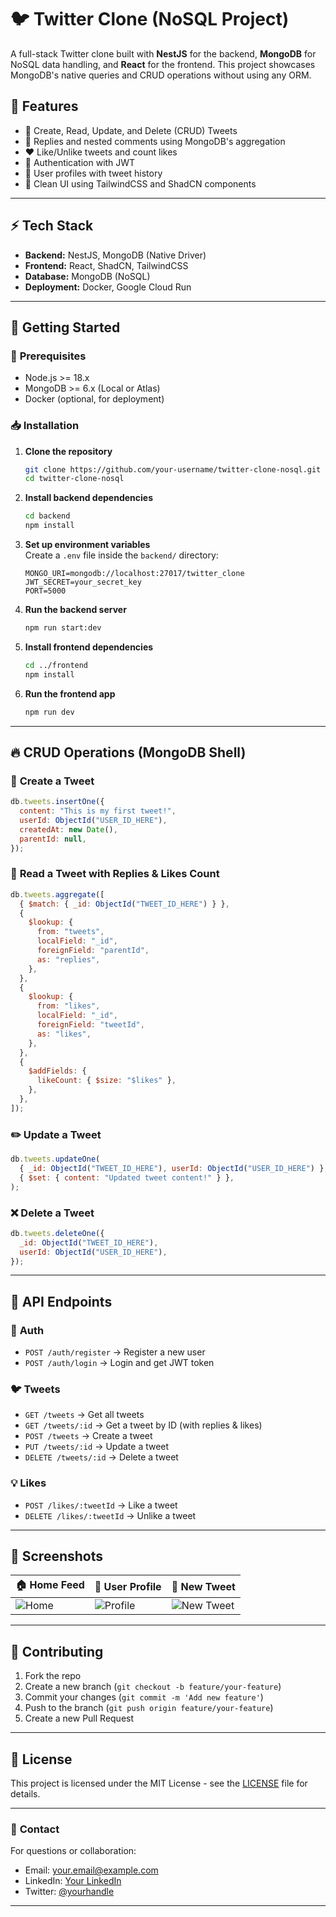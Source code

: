 # 🐦 **Twitter Clone (NoSQL Project)**

A full-stack Twitter clone built with **NestJS** for the backend, **MongoDB** for NoSQL data handling, and **React** for the frontend. This project showcases MongoDB's native queries and CRUD operations without using any ORM.

## 📜 **Features**

- 📝 Create, Read, Update, and Delete (CRUD) Tweets
- 💬 Replies and nested comments using MongoDB's aggregation
- ❤️ Like/Unlike tweets and count likes
- 🔐 Authentication with JWT
- 👤 User profiles with tweet history
- 📄 Clean UI using TailwindCSS and ShadCN components

---

## ⚡ **Tech Stack**

- **Backend:** NestJS, MongoDB (Native Driver)
- **Frontend:** React, ShadCN, TailwindCSS
- **Database:** MongoDB (NoSQL)
- **Deployment:** Docker, Google Cloud Run

---

## 🚀 **Getting Started**

### 🔧 **Prerequisites**

- Node.js >= 18.x
- MongoDB >= 6.x (Local or Atlas)
- Docker (optional, for deployment)

### 📥 **Installation**

1. **Clone the repository**

   ```bash
   git clone https://github.com/your-username/twitter-clone-nosql.git
   cd twitter-clone-nosql
   ```

2. **Install backend dependencies**

   ```bash
   cd backend
   npm install
   ```

3. **Set up environment variables**  
   Create a `.env` file inside the `backend/` directory:

   ```
   MONGO_URI=mongodb://localhost:27017/twitter_clone
   JWT_SECRET=your_secret_key
   PORT=5000
   ```

4. **Run the backend server**

   ```bash
   npm run start:dev
   ```

5. **Install frontend dependencies**

   ```bash
   cd ../frontend
   npm install
   ```

6. **Run the frontend app**

   ```bash
   npm run dev
   ```

---

## 🔥 **CRUD Operations (MongoDB Shell)**

### 📝 **Create a Tweet**

```js
db.tweets.insertOne({
  content: "This is my first tweet!",
  userId: ObjectId("USER_ID_HERE"),
  createdAt: new Date(),
  parentId: null,
});
```

### 📖 **Read a Tweet with Replies & Likes Count**

```js
db.tweets.aggregate([
  { $match: { _id: ObjectId("TWEET_ID_HERE") } },
  {
    $lookup: {
      from: "tweets",
      localField: "_id",
      foreignField: "parentId",
      as: "replies",
    },
  },
  {
    $lookup: {
      from: "likes",
      localField: "_id",
      foreignField: "tweetId",
      as: "likes",
    },
  },
  {
    $addFields: {
      likeCount: { $size: "$likes" },
    },
  },
]);
```

### ✏️ **Update a Tweet**

```js
db.tweets.updateOne(
  { _id: ObjectId("TWEET_ID_HERE"), userId: ObjectId("USER_ID_HERE") },
  { $set: { content: "Updated tweet content!" } },
);
```

### ❌ **Delete a Tweet**

```js
db.tweets.deleteOne({
  _id: ObjectId("TWEET_ID_HERE"),
  userId: ObjectId("USER_ID_HERE"),
});
```

---

## 🔑 **API Endpoints**

### 📍 **Auth**

- `POST /auth/register` → Register a new user
- `POST /auth/login` → Login and get JWT token

### 🐦 **Tweets**

- `GET /tweets` → Get all tweets
- `GET /tweets/:id` → Get a tweet by ID (with replies & likes)
- `POST /tweets` → Create a tweet
- `PUT /tweets/:id` → Update a tweet
- `DELETE /tweets/:id` → Delete a tweet

### 💡 **Likes**

- `POST /likes/:tweetId` → Like a tweet
- `DELETE /likes/:tweetId` → Unlike a tweet

---

## 🎨 **Screenshots**

| 🏠 Home Feed                    | 👤 User Profile                       | 📝 New Tweet                              |
| ------------------------------- | ------------------------------------- | ----------------------------------------- |
| ![Home](./screenshots/home.png) | ![Profile](./screenshots/profile.png) | ![New Tweet](./screenshots/new-tweet.png) |

---

## 🤝 **Contributing**

1. Fork the repo
2. Create a new branch (`git checkout -b feature/your-feature`)
3. Commit your changes (`git commit -m 'Add new feature'`)
4. Push to the branch (`git push origin feature/your-feature`)
5. Create a new Pull Request

---

## 📜 **License**

This project is licensed under the MIT License - see the [LICENSE](LICENSE) file for details.

---

### 📢 **Contact**

For questions or collaboration:

- Email: <your.email@example.com>
- LinkedIn: [Your LinkedIn](https://linkedin.com/in/your-profile)
- Twitter: [@yourhandle](https://twitter.com/yourhandle)

---
